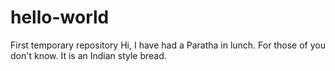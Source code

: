 # hello-world
First temporary repository
Hi, I have had a Paratha in lunch. For those of you don't know. It is an Indian style bread.
